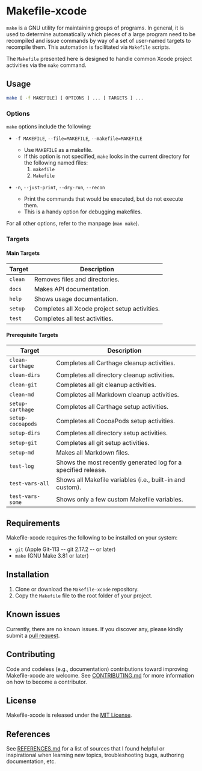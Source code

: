 # Makefile-xcode

`make` is a GNU utility for maintaining groups of programs.  In general, it is used to determine automatically which pieces of a large program need to be recompiled and issue commands by way of a set of user-named targets to recompile them.  This automation is facilitated via `Makefile` scripts.

The `Makefile` presented here is designed to handle common Xcode project activities via the `make` command.

## Usage

```sh
make [ -f MAKEFILE] [ OPTIONS ] ... [ TARGETS ] ...
```
### Options

`make` options include the following:

* `-f MAKEFILE`, `--file=MAKEFILE`, `--makefile=MAKEFILE`  
	* Use `MAKEFILE` as a makefile.
	* If this option is not specified, `make` looks in the current directory for the following named files:
		1. `makefile`
		2. `Makefile`

* `-n`, `--just-print`, `--dry-run`, `--recon`  
	* Print the commands that would be executed, but do not execute them.
	* This is a handy option for debugging makefiles. 

For all other options, refer to the manpage (`man make`).

### Targets

#### Main Targets

| Target | Description |
| ------ | ----------- |
| `clean` | Removes files and directories. |
| `docs` | Makes API documentation. |
| `help` | Shows usage documentation. |
| `setup` | Completes all Xcode project setup activities. |
| `test` | Completes all test activities. |


#### Prerequisite Targets


| Target | Description |
| ------ | ----------- |
| `clean-carthage` | Completes all Carthage cleanup activities. |
| `clean-dirs` | Completes all directory cleanup activities. |
| `clean-git` | Completes all git cleanup activities. |
| `clean-md` | Completes all Markdown cleanup activities. |
| `setup-carthage` | Completes all Carthage setup activities. |
| `setup-cocoapods` | Completes all CocoaPods setup activities. |
| `setup-dirs` | Completes all directory setup activities. |
| `setup-git` | Completes all git setup activities. |
| `setup-md` | Makes all Markdown files. |
| `test-log` | Shows the most recently generated log for a specified release. |
| `test-vars-all` | Shows all Makefile variables (i.e., built-in and custom). |
| `test-vars-some` | Shows only a few custom Makefile variables. |

## Requirements

Makefile-xcode requires the following to be installed on your system:

* `git` (Apple Git-113 -- git 2.17.2 -- or later)
* `make` (GNU Make 3.81 or later)

## Installation

1. Clone or download the `Makefile-xcode` repository.
2. Copy the `Makefile` file to the root folder of your project.

## Known issues

Currently, there are no known issues.  If you discover any, please kindly submit a [pull request](CONTRIBUTING.md).

## Contributing

Code and codeless (e.g., documentation) contributions toward improving Makefile-xcode are welcome. See [CONTRIBUTING.md](CONTRIBUTING.md) for more information on how to become a contributor.

## License

Makefile-xcode is released under the [MIT License](LICENSE.md).

## References

See [REFERENCES.md](REFERENCES.md) for a list of sources that I found helpful or inspirational when learning new topics, troubleshooting bugs, authoring documentation, etc.